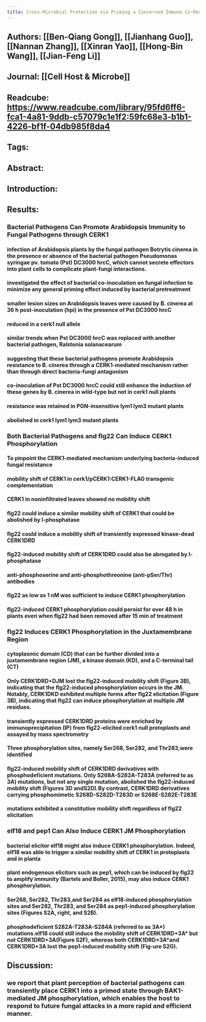 ```yaml
---
title: Cross-Microbial Protection via Priming a Conserved Immune Co-Receptor through Juxtamembrane Phosphorylation in Plants
---
```


## **Authors**: [[Ben-Qiang Gong]], [[Jianhang Guo]], [[Nannan Zhang]], [[Xinran Yao]], [[Hong-Bin Wang]],  [[Jian-Feng Li]]

## **Journal**: [[Cell Host & Microbe]]

## **Readcube**: https://www.readcube.com/library/95fd6ff6-fca1-4a81-9ddb-c57079c1e1f2:59fc68e3-b1b1-4226-bf1f-04db985f8da4

## **Tags**:

## **Abstract**:

## **Introduction**:

## **Results**:
### **Bacterial Pathogens Can Promote Arabidopsis Immunity to Fungal Pathogens through CERK1**
#### infection of Arabidopsis plants by the fungal pathogen Botrytis cinerea in the presence or absence of the bacterial pathogen Pseudomonas syringae pv. tomato (Pst) DC3000 hrcC, which cannot secrete effectors into plant cells to complicate plant-fungi interactions.

#### investigated the effect of bacterial co-inoculation on fungal infection to minimize any general priming effect induced by bacterial pretreatment

#### smaller lesion sizes on Arabidopsis leaves were caused by B. cinerea at 36 h post-inoculation (hpi) in the presence of Pst DC3000 hrcC

#### reduced in a cerk1 null allele

#### similar trends when Pst DC3000 hrcC was replaced with another bacterial pathogen, Ralstonia solanacearum

#### suggesting that these bacterial pathogens promote Arabidopsis resistance to B. cinerea through a CERK1-mediated mechanism rather than through direct bacteria-fungi antagonism

#### co-inoculation of Pst DC3000 hrcC could still enhance the induction of these genes by B. cinerea in wild-type but not in cerk1 null plants

#### resistance was retained in PGN-insensitive lym1 lym3 mutant plants

#### abolished in cerk1 lym1 lym3 mutant plants

### **Both Bacterial Pathogens and flg22 Can Induce CERK1 Phosphorylation**
#### To pinpoint the CERK1-mediated mechanism underlying bacteria-induced fungal resistance

#### mobility shift of CERK1 in cerk1/pCERK1:CERK1-FLAG transgenic complementation

#### CERK1 in noninfiltrated leaves showed no mobility shift

#### flg22 could induce a similar mobility shift of CERK1 that could be abolished by l-phosphatase

#### flg22 could induce a mobility shift of transiently expressed kinase-dead CERK1DRD

#### flg22-induced mobility shift of CERK1DRD could also be abrogated by l-phosphatase

#### anti-phosphoserine and anti-phosphothreonine (anti-pSer/Thr) antibodies

#### flg22 as low as 1 nM was sufficient to induce CERK1 phosphorylation 

#### flg22-induced CERK1 phosphorylation could persist for over 48 h in plants even when flg22 had been removed after 15 min of treatment

### **flg22 Induces CERK1 Phosphorylation in the Juxtamembrane Region**
#### cytoplasmic domain (CD) that can be further divided into a juxtamembrane region (JM), a kinase domain (KD), and a C-terminal tail (CT)

#### Only CERK1DRD+DJM lost the flg22-induced mobility shift (Figure 3B), indicating that the flg22-induced phosphorylation occurs in the JM. Notably, CERK1DKD exhibited multiple forms after flg22 elicitation (Figure 3B), indicating that flg22 can induce phosphorylation at multiple JM residues.

#### transiently expressed CERK1DRD proteins were enriched by immunoprecipitation (IP) from flg22-elicited cerk1 null protoplasts and assayed by mass spectrometry

#### Three phosphorylation sites, namely Ser268, Ser282, and Thr283,were identified

#### flg22-induced mobility shift of CERK1DRD derivatives with phosphodeficient mutations. Only S268A-S282A-T283A (referred to as 3A) mutations, but not any single mutation, abolished the flg22-induced mobility shift (Figures 3D andS2D).By contrast, CERK1DRD derivatives carrying phosphomimetic S268D-S282D-T283D or S268E-S282E-T283E

#### mutations exhibited a constitutive mobility shift regardless of flg22 elicitation

### **elf18 and pep1 Can Also Induce CERK1 JM Phosphorylation**
#### bacterial elicitor elf18 might also induce CERK1 phosphorylation. Indeed, elf18 was able to trigger a similar mobility shift of CERK1 in protoplasts and in planta

#### plant endogenous elicitors such as pep1, which can be induced by flg22 to amplify immunity (Bartels and Boller, 2015), may also induce CERK1 phosphorylation.

#### Ser268, Ser282, Thr283,and Ser284 as elf18-induced phosphorylation sites and Ser282, Thr283, and Ser284 as pep1-induced phosphorylation sites (Figures S2A, right, and S2B).

#### phosphodeficient S282A-T283A-S284A (referred to as 3A*) mutations.elf18 could still induce the mobility shift of CERK1DRD+3A* but not CERK1DRD+3A(Figure S2F), whereas both CERK1DRD+3A*and CERK1DRD+3A lost the pep1-induced mobility shift (Fig-ure S2G).

## **Discussion**:
### we report that plant perception of bacterial pathogens can transiently place CERK1 into a primed state through BAK1-mediated JM phosphorylation, which enables the host to respond to future fungal attacks in a more rapid and efficient manner.
